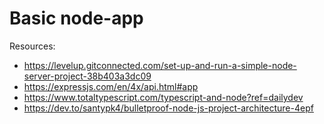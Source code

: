 # Basic node-app

Resources:
- https://levelup.gitconnected.com/set-up-and-run-a-simple-node-server-project-38b403a3dc09
- https://expressjs.com/en/4x/api.html#app
- https://www.totaltypescript.com/typescript-and-node?ref=dailydev
- https://dev.to/santypk4/bulletproof-node-js-project-architecture-4epf